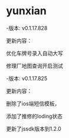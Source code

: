 # yunxian
-版本: v0.1.17.828
<p>更新内容：</p>
<p>优化车牌号录入自动大写</p>
<p>修理厂地图查询开启测试</p>

-版本: v0.1.17.825
<p>更新内容：</p>
<p>删除了ios端短信模板，</p>
<p>添加了推修的loding状态</p>
<p>更新了jssdk版本到1.2.0</p>
